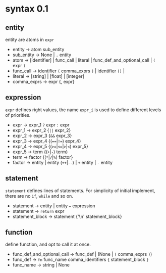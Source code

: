 # syntax 0.1

## entity

entity are atoms in `expr`

+ entity ->	atom sub_entity
+ sub_entity -> None | `.` entity
+ atom -> [identifier] | func_call | literal | func_def_and_optional_call | `(` expr `)`
+ func_call -> identifier `(` comma_exprs `)` | identifier `()` | 
+ literal -> [string] | [float] | [integer]
+ comma_exprs -> expr {, expr}

## expression

`expr` defines right values, the name `expr_i` is used to define 
different levels of priorities.

+ expr -> expr_1 `?` expr `:` expr
+ expr_1 -> expr_2 {`||` expr_2}
+ expr_2 -> expr_3 {`&&` expr_3}
+ expr_3 -> expr_4 {(`==`|`!=`) expr_4}
+ expr_4 -> expr_5 {(`>=`|`<=`|`>`|`<`) expr_5}
+ expr_5 -> term {(`+`|`-`) term}
+ term -> factor {(`*`|`/`|`%`) factor}
+ factor -> entity | entity (`++`|`--`) | `+` entity | `-` entity

## statement

`statement` defines lines of statements. For simplicity of initial implement, there are no `if`, `while` and so on.

+ statement -> entity | entity `=` expression
+ statement -> `return` expr
+ statement_block -> statement {'\n' statement_block}

## function

define function, and opt to call it at once.

+ func_def_and_optional_call -> func_def | (None | `(` comma_exprs `)`)
+ func_def -> `fn` func_name comma_identifiers `{` statement_block `}`
+ func_name -> string | None
